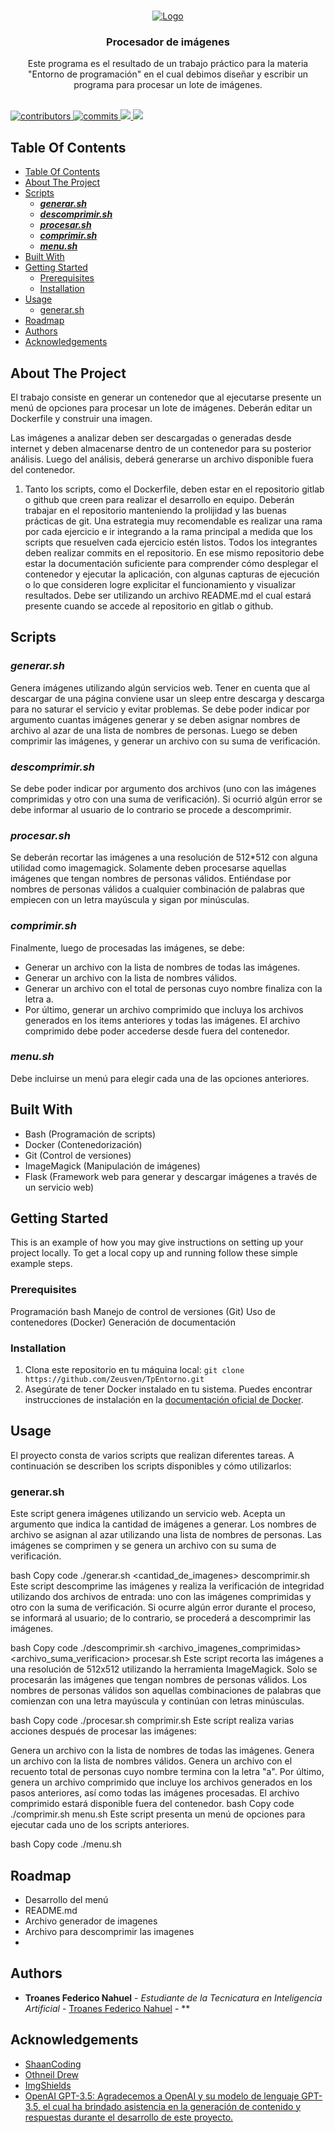 <br/>
<p align="center">
  <a href="https://github.com/Zeusven/TpEntorno">
    <img src="https://i.imgur.com/iOlpcQp.png" alt="Logo">
  </a>

  <h3 align="center">Procesador de imágenes</h3>

  <p align="center">
    Este programa es el resultado de un trabajo práctico para la materia "Entorno de programación" en el cual debimos diseñar y escribir un programa para procesar un lote de imágenes.
    <br/>
    <br/>
  </p>
</p>


<p>
  <a href="https://github.com/Zeusven/TpEntorno/graphs/contributors">
    <img src="https://img.shields.io/badge/Contributors-3-red" alt="contributors" />
  </a>
  <a href="https://github.com/Zeusven/TpEntorno/commits/main">
    <img src="https://img.shields.io/badge/Commits-437-brightgreen" alt="commits" />
  </a>
  <a href="https://github.com/Zeusven/TpEntorno/network/members" alt="forks">
    <img src="https://img.shields.io/badge/Forks-0-blue">
  </a>
  <a href="https://github.com/Zeusven/TpEntorno/issues" alt="issues">
    <img src="https://img.shields.io/badge/Issues-0-green">
  </a>
</p>


## Table Of Contents

- [Table Of Contents](#table-of-contents)
- [About The Project](#about-the-project)
- [Scripts](#scripts)
  - [***generar.sh***](#generarsh)
  - [***descomprimir.sh***](#descomprimirsh)
  - [***procesar.sh***](#procesarsh)
  - [***comprimir.sh***](#comprimirsh)
  - [***menu.sh***](#menush)
- [Built With](#built-with)
- [Getting Started](#getting-started)
  - [Prerequisites](#prerequisites)
  - [Installation](#installation)
- [Usage](#usage)
  - [generar.sh](#generarsh-1)
- [Roadmap](#roadmap)
- [Authors](#authors)
- [Acknowledgements](#acknowledgements)

## About The Project

<!-- ![Screen Shot](images/screenshot.png) -->


El trabajo consiste en generar un contenedor que al ejecutarse presente un menú de opciones para procesar un lote de imágenes. Deberán editar un Dockerfile y construir una imagen.

Las imágenes a analizar deben ser descargadas o generadas desde internet y
deben almacenarse dentro de un contenedor para su posterior análisis. Luego
del análisis, deberá generarse un archivo disponible fuera del contenedor.

1. Tanto los scripts, como el Dockerfile, deben estar en el repositorio gitlab o github que creen para realizar el desarrollo en equipo.
Deberán trabajar en el repositorio manteniendo la prolijidad y las buenas prácticas de git. Una estrategia muy recomendable es realizar una rama por cada ejercicio e ir integrando a la rama principal a medida que los scripts que resuelven cada ejercicio estén listos. Todos los integrantes deben realizar commits en el repositorio. En ese mismo repositorio debe estar la documentación suficiente para comprender cómo desplegar el contenedor y ejecutar la aplicación, con algunas capturas de ejecución o lo que consideren logre explicitar el funcionamiento y visualizar resultados. Debe ser utilizando un archivo README.md el cual estará presente cuando se accede al repositorio en gitlab o github.

## Scripts
### ***generar.sh***
Genera imágenes utilizando algún servicios web. Tener
en cuenta que al descargar de una página conviene usar un sleep entre
descarga y descarga para no saturar el servicio y evitar problemas. Se debe
poder indicar por argumento cuantas imágenes generar y se deben asignar
nombres de archivo al azar de una lista de nombres de personas. Luego
se deben comprimir las imágenes, y generar un archivo con su suma de
verificación.
### ***descomprimir.sh***
Se debe poder indicar por argumento dos archivos (uno
con las imágenes comprimidas y otro con una suma de verificación). Si
ocurrió algún error se debe informar al usuario de lo contrario se procede
a descomprimir.
### ***procesar.sh***
Se deberán recortar las imágenes a una resolución de
512*512 con alguna utilidad como imagemagick. Solamente deben procesarse aquellas imágenes que tengan nombres de personas válidos. Entiéndase por nombres de personas válidos a cualquier combinación de palabras
que empiecen con un letra mayúscula y sigan por minúsculas.

### ***comprimir.sh***
Finalmente, luego de procesadas las imágenes, se debe:
- Generar un archivo con la lista de nombres de todas las imágenes.
- Generar un archivo con la lista de nombres válidos.
- Generar un archivo con el total de personas cuyo nombre finaliza con
la letra a.
- Por último, generar un archivo comprimido que incluya los archivos
generados en los items anteriores y todas las imágenes. El archivo
comprimido debe poder accederse desde fuera del contenedor.
### ***menu.sh***
Debe incluirse un menú para elegir cada una de las opciones anteriores.

## Built With

- Bash (Programación de scripts)
- Docker (Contenedorización)
- Git (Control de versiones)
- ImageMagick (Manipulación de imágenes)
- Flask (Framework web para generar y descargar imágenes a través de un servicio web)


## Getting Started

This is an example of how you may give instructions on setting up your project locally.
To get a local copy up and running follow these simple example steps.

### Prerequisites

Programación bash
Manejo de control de versiones (Git)
Uso de contenedores (Docker)
Generación de documentación

### Installation

1. Clona este repositorio en tu máquina local:
```git clone https://github.com/Zeusven/TpEntorno.git```
2. Asegúrate de tener Docker instalado en tu sistema. Puedes encontrar instrucciones de instalación en la [documentación oficial de Docker](https://docs.docker.com/get-docker/).

## Usage

El proyecto consta de varios scripts que realizan diferentes tareas. A continuación se describen los scripts disponibles y cómo utilizarlos:

### generar.sh
Este script genera imágenes utilizando un servicio web. Acepta un argumento que indica la cantidad de imágenes a generar. Los nombres de archivo se asignan al azar utilizando una lista de nombres de personas. Las imágenes se comprimen y se genera un archivo con su suma de verificación.

bash
Copy code
./generar.sh <cantidad_de_imagenes>
descomprimir.sh
Este script descomprime las imágenes y realiza la verificación de integridad utilizando dos archivos de entrada: uno con las imágenes comprimidas y otro con la suma de verificación. Si ocurre algún error durante el proceso, se informará al usuario; de lo contrario, se procederá a descomprimir las imágenes.

bash
Copy code
./descomprimir.sh <archivo_imagenes_comprimidas> <archivo_suma_verificacion>
procesar.sh
Este script recorta las imágenes a una resolución de 512x512 utilizando la herramienta ImageMagick. Solo se procesarán las imágenes que tengan nombres de personas válidos. Los nombres de personas válidos son aquellas combinaciones de palabras que comienzan con una letra mayúscula y continúan con letras minúsculas.

bash
Copy code
./procesar.sh
comprimir.sh
Este script realiza varias acciones después de procesar las imágenes:

Genera un archivo con la lista de nombres de todas las imágenes.
Genera un archivo con la lista de nombres válidos.
Genera un archivo con el recuento total de personas cuyo nombre termina con la letra "a".
Por último, genera un archivo comprimido que incluye los archivos generados en los pasos anteriores, así como todas las imágenes procesadas. El archivo comprimido estará disponible fuera del contenedor.
bash
Copy code
./comprimir.sh
menu.sh
Este script presenta un menú de opciones para ejecutar cada uno de los scripts anteriores.

bash
Copy code
./menu.sh

## Roadmap

- Desarrollo del menú
- README.md
- Archivo generador de imagenes
- Archivo para descomprimir las imagenes
-


## Authors

* **Troanes Federico Nahuel** - *Estudiante de la Tecnicatura en Inteligencia Artificial* - [Troanes Federico Nahuel](https://github.com/FefeTroanes) - **

## Acknowledgements

* [ShaanCoding](https://github.com/ShaanCoding/)
* [Othneil Drew](https://github.com/othneildrew/Best-README-Template)
* [ImgShields](https://shields.io/)
* [OpenAI GPT-3.5: Agradecemos a OpenAI y su modelo de lenguaje GPT-3.5, el cual ha brindado asistencia en la generación de contenido y respuestas durante el desarrollo de este proyecto.](https://chat.openai.com/)
